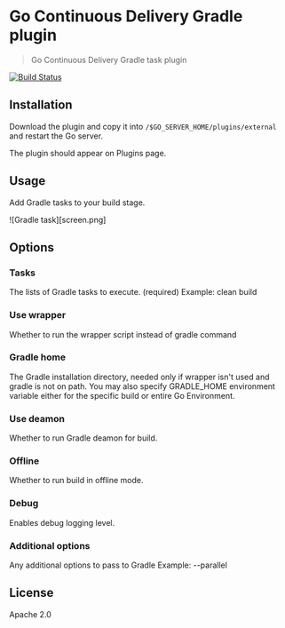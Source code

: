 # Go Continuous Delivery Gradle plugin

> Go Continuous Delivery Gradle task plugin

[![Build Status](https://travis-ci.org/jmnarloch/gocd-gradle-plugin.svg)](https://travis-ci.org/jmnarloch/gocd-gradle-plugin)

## Installation

Download the plugin and copy it into `/$GO_SERVER_HOME/plugins/external` and restart the Go server.

The plugin should appear on Plugins page.

## Usage

Add Gradle tasks to your build stage.

![Gradle task][screen.png]

## Options

### Tasks

The lists of Gradle tasks to execute. (required)
Example: clean build

### Use wrapper

Whether to run the wrapper script instead of gradle command

### Gradle home

The Gradle installation directory, needed only if wrapper isn't used and gradle is not on path.
You may also specify GRADLE_HOME environment variable either for the specific build or entire Go Environment.

### Use deamon

Whether to run Gradle deamon for build.

### Offline

Whether to run build in offline mode.

### Debug

Enables debug logging level.

### Additional options

Any additional options to pass to Gradle
Example: --parallel

## License

Apache 2.0